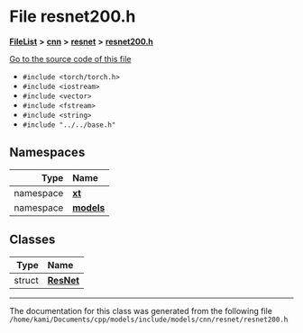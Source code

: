 

# File resnet200.h



[**FileList**](files.md) **>** [**cnn**](dir_40be95ab8912b8deac694fbe2f8f2654.md) **>** [**resnet**](dir_43ab8c30072399f09a02fdd1f785b21c.md) **>** [**resnet200.h**](resnet200_8h.md)

[Go to the source code of this file](resnet200_8h_source.md)



* `#include <torch/torch.h>`
* `#include <iostream>`
* `#include <vector>`
* `#include <fstream>`
* `#include <string>`
* `#include "../../base.h"`













## Namespaces

| Type | Name |
| ---: | :--- |
| namespace | [**xt**](namespacext.md) <br> |
| namespace | [**models**](namespacext_1_1models.md) <br> |


## Classes

| Type | Name |
| ---: | :--- |
| struct | [**ResNet**](structxt_1_1models_1_1ResNet.md) <br> |



















































------------------------------
The documentation for this class was generated from the following file `/home/kami/Documents/cpp/models/include/models/cnn/resnet/resnet200.h`

